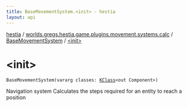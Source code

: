```yaml
---
title: BaseMovementSystem.<init> - hestia
layout: api
---
```


<div class='api-docs-breadcrumbs'><a href="../../index.html">hestia</a> / <a href="../index.html">worlds.gregs.hestia.game.plugins.movement.systems.calc</a> / <a href="index.html">BaseMovementSystem</a> / <a href="./-init-.html">&lt;init&gt;</a></div>

# &lt;init&gt;

<div class="signature"><code><span class="identifier">BaseMovementSystem</span><span class="symbol">(</span><span class="keyword">vararg</span> <span class="parameterName" id="worlds.gregs.hestia.game.plugins.movement.systems.calc.BaseMovementSystem$<init>(kotlin.Array((kotlin.reflect.KClass((com.artemis.Component)))))/classes">classes</span><span class="symbol">:</span>&nbsp;<a href="https://kotlinlang.org/api/latest/jvm/stdlib/kotlin.reflect/-k-class/index.html"><span class="identifier">KClass</span></a><span class="symbol">&lt;</span><span class="keyword">out</span>&nbsp;<span class="identifier">Component</span><span class="symbol">&gt;</span><span class="symbol">)</span></code></div>

Navigation system
Calculates the steps required for an entity to reach a position

